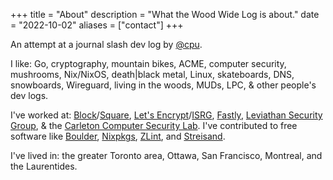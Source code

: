+++
title = "About"
description = "What the Wood Wide Log is about."
date = "2022-10-02"
aliases = ["contact"]
+++

An attempt at a journal slash dev log by [@cpu](https://twitter.com).

I like: Go, cryptography, mountain bikes, ACME, computer security, mushrooms,
Nix/NixOS, death|black metal, Linux, skateboards, DNS, snowboards, Wireguard,
living in the woods, MUDs, LPC, & other people's dev logs.

I've worked at: [Block]/[Square], [Let's Encrypt]/[ISRG], [Fastly], [Leviathan
Security Group], & the [Carleton Computer Security Lab]. I've contributed to
free software like [Boulder], [Nixpkgs], [ZLint], and [Streisand].

I've lived in: the greater Toronto area, Ottawa, San Francisco, Montreal, and
the Laurentides.

[Block]: https://block.xyz/
[Square]: https://squareup.com/ca/en
[Let's Encrypt]: https://letsencrypt.org/
[ISRG]: https://www.abetterinternet.org/
[Fastly]: https://www.fastly.com/
[Leviathan Security Group]: https://www.leviathansecurity.com/
[Carleton Computer Security Lab]: https://ccsl.carleton.ca/new/
[Boulder]: https://github.com/letsencrypt/boulder
[Nixpkgs]: https://github.com/NixOS/nixpkgs
[ZLint]: https://github.com/zmap/zlint
[Streisand]: https://github.com/StreisandEffect/streisand
